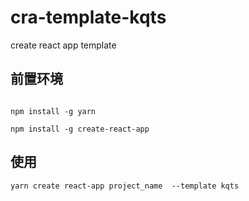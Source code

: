 # cra-template-kqts
create react app template 


## 前置环境

```base

npm install -g yarn

npm install -g create-react-app

```

## 使用

```base
yarn create react-app project_name  --template kqts
```
